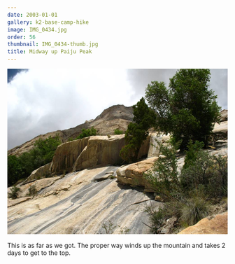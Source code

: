 ```yaml
---
date: 2003-01-01
gallery: k2-base-camp-hike
image: IMG_0434.jpg
order: 56
thumbnail: IMG_0434-thumb.jpg
title: Midway up Paiju Peak
---
```


![Midway up Paiju Peak](./IMG_0434.jpg)

This is as far as we got. The proper way winds up the mountain and takes 2 days to get to the top.